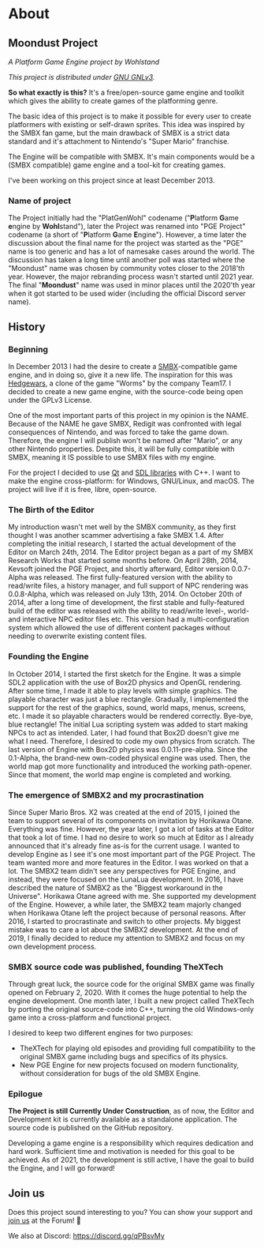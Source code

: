 # About

## Moondust Project
_A Platform Game Engine project by Wohlstand_

_This project is distributed under [GNU GNLv3](../license.html)._


**So what exactly is this?** It's a free/open-source game engine and
toolkit which gives the ability to create games of the platforming genre.

The basic idea of this project is to make it possible for every user
to create platformers with existing or self-drawn sprites. This idea was inspired by the SMBX fan game, but the main drawback of SMBX is a strict data
standard and it's attachment to Nintendo's "Super Mario" franchise.

The Engine will be compatible with SMBX. It's main components would be a
(SMBX compatible) game engine and a tool-kit for creating games.

I've been working on this project since at least December 2013.


### Name of project
The Project initially had the "PlatGenWohl" codename ("**P**latform **G**ame **e**ngine by **Wohl**stand"), later the Project was renamed into "PGE Project" codename (a short of "**P**latform **G**ame **E**ngine"). However, a time later the discussion about the final name for the project was started as the "PGE" name is too generic and has a lot of namesake cases around the world. The discussion has taken a long time until another poll was started where the "Moondust" name was chosen by community votes closer to the 2018'th year. However, the major rebranding process wasn't started until 2021 year. The final "**Moondust**" name was used in minor places until the 2020'th year when it got started to be used wider (including the official Discord server name).


## History

### Beginning
In December 2013 I had the desire to create a [SMBX](WhatIsSMBX.md)-compatible
game engine, and in doing so, give it a new life. The inspiration for this was [Hedgewars](http://hedgewars.org/), a clone of the game
"Worms" by the company Team17. I decided to create a new game engine,
with the source-code being open under the GPLv3 License.

One of the most important parts of this project in my opinion is the
NAME. Because of the NAME he gave SMBX, Redigit was confronted with legal
consequences of Nintendo, and was forced to take the game down. Therefore,
the engine I will publish won't be named after "Mario", or any other
Nintendo properties.
Despite this, it will be fully compatible with SMBX, meaning it
IS possible to use SMBX files with my engine.

For the project I decided to use [Qt](http://qt.io) and
[SDL libraries](http://libsdl.org) with C++. I want to make the engine
cross-platform: for Windows, GNU/Linux, and macOS. The project will
live if it is free, libre, open-source.

### The Birth of the Editor
My introduction wasn't met well by the SMBX community, as they first thought I 
was another scammer advertising a fake SMBX 1.4. After completing
the initial research, I started the actual development of the Editor
on March 24th, 2014. The Editor project began as a part of my 
SMBX Research Works that started some months before. 
On April 28th, 2014, Kevsoft joined the PGE Project, and shortly 
afterward, Editor version 0.0.7-Alpha was released. The first
fully-featured version with the ability to read/write files, a history
manager, and full support of NPC rendering was 0.0.8-Alpha, which
was released on July 13th, 2014. On October 20th of 2014, after
a long time of development, the first stable and fully-featured
build of the editor was released with the ability to read/write
level-, world- and interactive NPC editor files etc. This version
had a multi-configuration system which allowed the use of different
content packages without needing to overwrite existing content files.

### Founding the Engine
In October 2014, I started the first sketch for the Engine. It was a simple SDL2 
application with the use of Box2D physics and OpenGL rendering. After some time, I made it able to play levels with simple graphics. The playable
character was just a blue rectangle. Gradually, I implemented the support
for the rest of the graphics, sound, world maps, menus, screens, etc.
I made it so playable characters would be rendered correctly. Bye-bye, blue rectangle!
The initial Lua scripting system was added to start making NPCs to act as intended. 
Later, I had found that Box2D doesn't give me what I need.
Therefore, I desired to code my own physics from scratch.
The last version of Engine with Box2D physics was 0.0.11-pre-alpha. Since the 0.1-Alpha,
the brand-new own-coded physical engine was used. Then, the world map got more
functionality and introduced the working path-opener. Since that moment, 
the world map engine is completed and working.

### The emergence of SMBX2 and my procrastination
Since Super Mario Bros. X2 was created at the end of 2015, I joined the
team to support several of its components on invitation by Horikawa Otane.
Everything was fine. However, the year later, I got a lot of tasks at the Editor
that took a lot of time. I had no desire to work so much at Editor as
I already announced that it's already fine as-is for the current usage.
I wanted to develop Engine as I see it's one most important part of the
PGE Project. The team wanted more and more features in the Editor. I was
worked on that a lot. The SMBX2 team didn't see any perspectives for
PGE Engine, and instead, they were focused on the LunaLua development.
In 2016, I have described the nature of SMBX2 as the "Biggest
workaround in the Universe". Horikawa Otane agreed with me. She supported
my development of the Engine. However, a while later, the SMBX2 team
majorly changed when Horikawa Otane left the project because of personal reasons. After 2016, I started to procrastinate
and switch to other projects. My biggest mistake was to care a lot
about the SMBX2 development. At the end of 2019,
I finally decided to reduce my attention to SMBX2 and focus on
my own development process.

### SMBX source code was published, founding TheXTech
Through great luck, the source code for the original
SMBX game was finally opened on February 2, 2020. With it comes the huge potential to help
the engine development. One month later, I built a new project called
TheXTech by porting the original source-code into C++, turning the
old Windows-only game into a cross-platform and functional project.

I desired to keep two different engines for two purposes:
- TheXTech for playing old episodes and providing full compatibility
to the original SMBX game including bugs and specifics of its physics.
- New PGE Engine for new projects focused on modern functionality, without consideration for bugs of the old SMBX Engine.

### Epilogue

**The Project is still Currently Under Construction**, as of now, the Editor
and Development kit is currently available as a standalone application. 
The source code is published on the GitHub repository.

Developing a game engine is a responsibility which requires dedication and hard
work. Sufficient time and motivation is needed for this
goal to be achieved. As of 2021, the development is still
active, I have the goal to build the Engine, and I will go forward!

## Join us
Does this project sound interesting to you? You can show your
support and [join us](http://wohlsoft.ru/forum/) at the Forum! :fox_face:

We also at Discord: https://discord.gg/qPBsvMy
